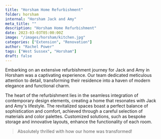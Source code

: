 ```yaml
---
title: "Horsham Home Refurbishment"
folder: horsham
internal: "Horsham Jack and Amy"
meta_title: ""
description: "Horsham Home Refurbishment"
date: 2023-03-03T05:00:00Z
image: "/images/horsham/kitchen.jpg"
categories: ["Extension", "Renovation"]
author: "Rachel Power"
tags: ["West Sussex", "Horsham"]
draft: false
---
```


Embarking on an extensive refurbishment journey for Jack and Amy in Horsham was a captivating experience. Our team dedicated meticulous attention to detail, transforming their residence into a haven of modern elegance and functional charm.

The heart of the refurbishment lies in the seamless integration of contemporary design elements, creating a home that resonates with Jack and Amy's lifestyle. The revitalized spaces boast a perfect balance of sophistication and comfort, achieved through a careful selection of materials and color palettes. Customized solutions, such as bespoke storage and innovative layouts, enhance the functionality of each room.

> Absolutely thrilled with how our home was transformed!